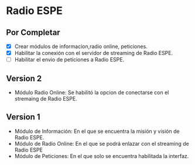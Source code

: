 Radio ESPE
==========

Por Completar
-------------
- [x] Crear módulos de informacion,radio online, peticiones.
- [x] Habilitar la conexión con el servidor de streaming de Radio ESPE.
- [ ] Habilitar el envio de peticiones a Radio ESPE.

Version 2
----------
+ Módulo Radio Online: Se habilitó la opcion de conectarse con el stremaing de Radio ESPE.

Version 1
----------

+ Módulo de Información: En el que se encuentra la misión y visión de Radio ESPE.
+ Módulo de Radio Online: En el que se podrá enlazar con el streaming de Radio ESPE
+ Módulo de Peticiones: En el que solo se encuentra habilitada la interfaz.



